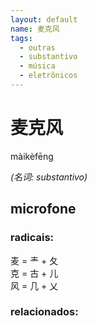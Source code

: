 ```yaml
--- 
layout: default
name: 麦克风 
tags: 
  - outras
  - substantivo
  - música
  - eletrônicos
--- 
```

# 麦克风 
màikèfēng  
 
*(名词: substantivo)*  
## microfone 
### radicais: 
麦 = 龶 + 夂  
克 = 古 + 儿  
风 = 几 + 乂  
### relacionados: 

